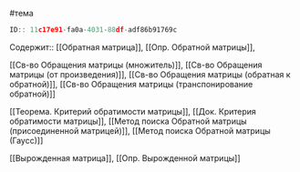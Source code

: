 #тема

```javascript
ID:: 11c17e91-fa0a-4031-88df-adf86b91769c
```


Содержит:: 
[[Обратная матрица]],
[[Опр. Обратной матрицы]],

[[Св-во Обращения матрицы (множитель)]],
[[Св-во Обращения матрицы (от произведения)]],
[[Св-во Обращения матрицы (обратная к обратной)]],
[[Св-во Обращения матрицы (транспонирование обратной)]]

[[Теорема. Критерий обратимости матрицы]],
[[Док. Критерия обратимости матрицы]],
[[Метод поиска Обратной матрицы (присоединенной матрицей)]],
[[Метод поиска Обратной матрицы (Гаусс)]]

[[Вырожденная матрица]],
[[Опр. Вырожденной матрицы]]